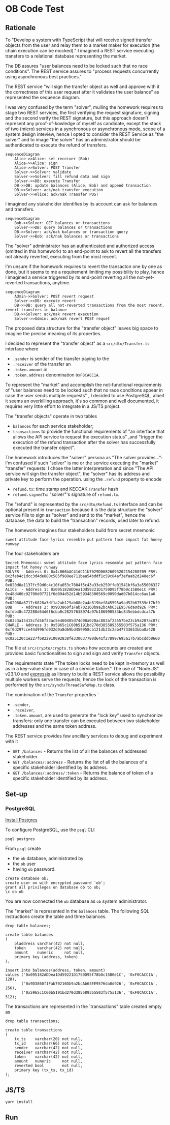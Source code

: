 # OB Code Test

## Rationale

To "Develop a system with TypeScript that will receive signed transfer objects from
the user and relay them to a market maker for execution (the chain execution
can be mocked)." I imagined a REST service executing transfers to a relational database representing the market.

The DB assures "user balances need to be locked such that no race conditions".
The REST service assures to "process requests concurrently using asynchronous best practices."

The REST service "will sign the transfer object as well and approve with it the
correctness of this user request after it validates the user balance" as represented the sequence diagram.

I was very confused by the term "solver", mulling the homework requires to stage two REST services, the first
verifying the request signature, signing and the second verify the REST signature, but this approach 
doesn't represent any proof-of-kowledge of myself as candidate, except the stack of two (micro) services
in a synchronous or asynchronous mode, scope of a system design inteview, hence I opted to consider
the REST Service as "the solver" and to image "the solver" has an administrator should be authenticated to execute
the refund of transfers.

```mermaid
sequenceDiagram
    Alice->>Alice: set receiver (Bob)
    Alice->>Alice: sign
    Alice->>Solver: POST Transfer
    Solver->>Solver: validate
    Solver->>Solver: fill refund data and sign
    Solver->>DB: execute Transfer
    DB->>DB: update balances (Alice, Bob) and append transaction
    DB->>Solver: ack/nak transfer execution
    Solver->>Alice: ack/nak Transfer POST
```

I imagined any stakeholder identifies by its account can ask for balances and transfers. 

```mermaid
sequenceDiagram
    Bob->>Solver: GET balances or transactions
    Solver->>DB: query balances or transactions
    DB->>Solver: ack/nak balances or transaction query
    Solver->>Bob: ack/nak balances or transactions
```

The "solver" administrator has an authenticated and authorized access (omitted in this homework) to an end-point
to ask to revert all the transfers not already reverted, executing from the most recent.

I'm unsure if the homework requires to revert the transacton one by one as done, but it seems to me a requirement
limiting my possibility to play, hence I imagined a service triggered by its end-point reverting all the
not-yet-reverted transactions, anytime.

```mermaid
sequenceDiagram
    Admin->>Solver: POST revert request
    Solver->>DB: execute revert 
    DB->>DB: query all not-reverted transactions from the most recent, revert transfers in balance
    DB->>Solver: ack/nak revert execution
    Solver->>Admin: ack/nak revert POST requet
```

The proposed data structure for the "transfer object" leaves big space to imagine the precise meaning of its
properties.

I decided to represent the "transfer object" as a `src/dto/Transfer.ts` interface where

* `.sender` is sender of the transfer paying to the
* `.receiver` of the transfer an
* `.token.amount` in
* `.token.address` denomination `0xF0CACC1A`.

To represent the "market" and accomplish the not-functional requirements of
"user balances need to be locked such that no race conditions appear in case the user sends multiple requests" ,
I decided to use PostgreSQL, albeit it seems an overkilling approach, it's so common and well documented,
it requires very little effort to integrate in a JS/TS project.

The "transfer objects" operate in two tables

* `balances` for each service stakeholder;
* `transactions` to provide the functional requirements of
  "an interface that allows the API service to request the execution status" ,and
  "trigger the execution of the refund transaction after the solver has successfully executed the transfer object".

The homework introduces the "solver" persona as "The solver provides...": I'm confused if such "solver" is me or
the service executing the "market" "transfer" requests: I chose the latter interpretation and since
"The API service will sign the transfer object", the "solver" has its address and private key to perform the operation.
using the `.refund` property to encode

* `refund.tx`: time stamp and KECCAK `Transfer` hash
* `refund.signedTx`: "solver"'s signature of `refund.tx`.

The "refund" is represented by the `src/dto/Refund.ts` interface and can be optional present in `transaction`
because it is the data structure the "solver" service fills to sign as "solver" and send to the "market", hence
the database, the data to build the "transaction" records, used later to refund.

The homework imagines four stakeholders build from secret mnemonic

```text
sweet attitude face lyrics resemble put pattern face impact fat honey runway
```

The four stakeholders are

```text
Secret Mnemonic: sweet attitude face lyrics resemble put pattern face impact fat honey runway
SOLVER - Address 0: 0x4c066bAC41dC11b7029D06826093202154280709 PRV: 0x2feb4c1dcc3d4de880c585f988ee711baa54bddf1c59c84af3efaab2d248ec6f PUB: 0x020d0a1137fc59d6c4c10fa053c7804f5c43a33eb259ffe01541bf6a3a55006327
ALICE  - Address 1: 0x095182ADDea1Dd59221D1750D95f78b0c15B0e1C PRV: 0x48d406c92700d07721f6d094d52d14b59348300569c0090dad07b814cc6ae1a6 PUB: 0x02988a6717c6828a3df1a2ab129ab08e2a4e819bef845595a9ad52b67539ef7bf9
BOB    - Address 2: 0x9D3860f1Fab70216Db9a2bcAb63EE9576da0d926 PRV: 0xfdb48c472288d64d6f6cba0c28257638974a97b186090533bc845ebbdcdca47b PUB: 0x03c3a15415cfd56f33ac5e460485d74d08a028ac883af23557be23cb9a207ac07c
CHARLE - Address 3: 0x5965c1C60b5191bd270d385589355503f575a136 PRV: 0xf0d297cce44d996fd032d9a8d69bd459958cb121db23c2ab47733653bba0a428 PUB: 0x025120c1e227f6822910092838fe330637780d641f278997695a17b7abcddb0660
```

The file at `src/crypto/crypto.ts` shows how accounts are created and provides basic functionalities to sign and
sign and verify `Transfer` objects.

The requirements state "The token locks need to be kept in-memory as well as in a key-value store
in case of a service failure."
The use of "Node.JS" v23.1.0 and [expressjs](https://expressjs.com/) as library to build a REST
service allows the possibility multiple workers serve the requests, hence the lock of the transaction is
performed by the `src/synch/ThreadSafeMap.ts` class.

The combination of the `Transfer` properties `

* `.sender`,
* `.receiver`,
* `.token.amount`,
  are used to generate the "lock key" used to synchronize transfers: only one transfer can be executed between two
  stakeholder addresses and the same token address.

The REST service provides few ancillary services to debug and experiment with it

* `GET /balances` - Returns the list of all the balances of addressed stakeholder.
* `GET /balances/:address` - Returns the list of all the balances of a specific stakeholder identified by its address.
* `GET /balances/:address/:token` - Returns the balance of token of a specific stakeholder identified by its address.

## Set-up

### PostgreSQL

[Install Postgres](https://www.postgresql.org/download/)

To configure PostgreSQL, use the `psql` CLI

```shell
psql postgres
```

From `psql` create

* the `ob` database, administrated by
* the `ob` user
* having `ob` password.

```postgresql
create database ob;
create user on with encrypted password 'ob';
grant all privileges on database ob to ob;
\c ob ob
```

You are now connected the `ob` database as `ob` system administrator.

The "market" is represented in the `balances` table.
The following SQL instructions create the table and three balances.

```postgresql
drop table balances;

create table balances
(
    pladdress varchar(42) not null,
    token     varchar(42) not null,
    amount    numeric     not null,
    primary key (address, token)
);

insert into balances(address, token, amount)
values ('0x095182ADDea1Dd59221D1750D95f78b0c15B0e1C', '0xF0CACC1A', 128),
       ('0x9D3860f1Fab70216Db9a2bcAb63EE9576da0d926', '0xF0CACC1A', 256),
       ('0x5965c1C60b5191bd270d385589355503f575a136', '0xF0CACC1A', 512);
```

The transactions are represented in the `transactions" table created empty as

```postgresql
drop table transactions;

create table transactions
(
    tx_ts    varchar(20) not null,
    tx_id    varchar(66) not null,
    sender   varchar(42) not null,
    receiver varchar(42) not null,
    token    varchar(42) not null,
    amount   numeric     not null,
    reverted bool        not null,
    primary key (tx_ts, tx_id)
);
```

## JS/TS

```shell
yarn install
```

## Run



